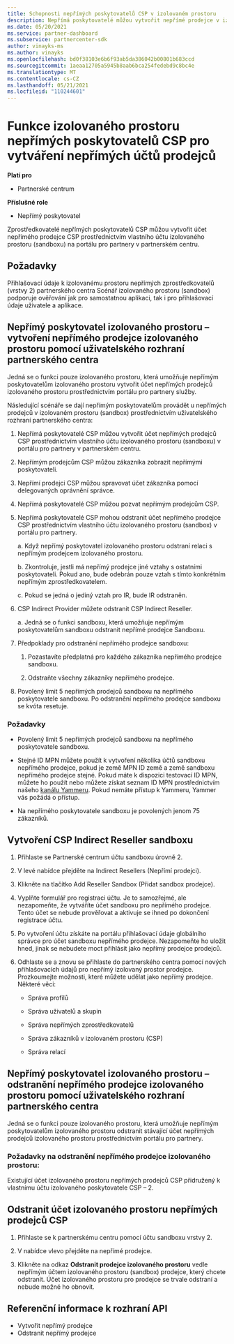 ```yaml
---
title: Schopnosti nepřímých poskytovatelů CSP v izolovaném prostoru
description: Nepřímá poskytovatelé můžou vytvořit nepřímé prodejce v izolovaném prostoru (sandbox) pro účely testování.
ms.date: 05/20/2021
ms.service: partner-dashboard
ms.subservice: partnercenter-sdk
author: vinayks-ms
ms.author: vinayks
ms.openlocfilehash: bd0f38103e6b6f93ab5da386042b00801b683ccd
ms.sourcegitcommit: 1aeaa12705a5945b8aab6bca254fedebd9c8bc4e
ms.translationtype: MT
ms.contentlocale: cs-CZ
ms.lasthandoff: 05/21/2021
ms.locfileid: "110244601"
---
```

# <a name="csp-indirect-provider-sandbox-capabilities-for-creating-indirect-reseller-accounts"></a>Funkce izolovaného prostoru nepřímých poskytovatelů CSP pro vytváření nepřímých účtů prodejců 

**Platí pro**

- Partnerské centrum

**Příslušné role**

- Nepřímý poskytovatel

Zprostředkovatelé nepřímých poskytovatelů CSP můžou vytvořit účet nepřímého prodejce CSP prostřednictvím vlastního účtu izolovaného prostoru (sandboxu) na portálu pro partnery v partnerském centru.


## <a name="prerequisites"></a>Požadavky 

Přihlašovací údaje k izolovanému prostoru nepřímých zprostředkovatelů (vrstvy 2) partnerského centra Scénář izolovaného prostoru (sandbox) podporuje ověřování jak pro samostatnou aplikaci, tak i pro přihlašovací údaje uživatele a aplikace. 
 

## <a name="sandbox-indirect-provider--create-sandbox-indirect-reseller-using-the-partner-center-user-interface"></a>Nepřímý poskytovatel izolovaného prostoru – vytvoření nepřímého prodejce izolovaného prostoru pomocí uživatelského rozhraní partnerského centra 

 Jedná se o funkci pouze izolovaného prostoru, která umožňuje nepřímým poskytovatelům izolovaného prostoru vytvořit účet nepřímých prodejců izolovaného prostoru prostřednictvím portálu pro partnery služby.

Následující scénáře se dají nepřímým poskytovatelům provádět u nepřímých prodejců v izolovaném prostoru (sandbox) prostřednictvím uživatelského rozhraní partnerského centra: 

1. Nepřímá poskytovatelé CSP můžou vytvořit účet nepřímých prodejců CSP prostřednictvím vlastního účtu izolovaného prostoru (sandboxu) v portálu pro partnery v partnerském centru.
2. Nepřímým prodejcům CSP můžou zákazníka zobrazit nepřímými poskytovateli. 

1. Nepřímí prodejci CSP můžou spravovat účet zákazníka pomocí delegovaných oprávnění správce.

1. Nepřímá poskytovatelé CSP můžou pozvat nepřímým prodejcům CSP.
 
1. Nepřímá poskytovatelé CSP mohou odstranit účet nepřímého prodejce CSP prostřednictvím vlastního účtu izolovaného prostoru (sandbox) v portálu pro partnery.

    a.  Když nepřímý poskytovatel izolovaného prostoru odstraní relaci s nepřímým prodejcem izolovaného prostoru.

    b.  Zkontroluje, jestli má nepřímý prodejce jiné vztahy s ostatními poskytovateli. Pokud ano, bude odebrán pouze vztah s tímto konkrétním nepřímým zprostředkovatelem.

    c. Pokud se jedná o jediný vztah pro IR, bude IR odstraněn.

1. CSP Indirect Provider můžete odstranit CSP Indirect Reseller.

    a. Jedná se o funkci sandboxu, která umožňuje nepřímým poskytovatelům sandboxu odstranit nepřímé prodejce Sandboxu.
     
1. Předpoklady pro odstranění nepřímého prodejce sandboxu:

    1. Pozastavíte předplatná pro každého zákazníka nepřímého prodejce sandboxu.

    1. Odstraňte všechny zákazníky nepřímého prodejce.

1. Povolený limit 5 nepřímých prodejců sandboxu na nepřímého poskytovatele sandboxu. Po odstranění nepřímého prodejce sandboxu se kvóta resetuje.

### <a name="pre-requisites"></a>Požadavky

- Povolený limit 5 nepřímých prodejců sandboxu na nepřímého poskytovatele sandboxu. 

- Stejné ID MPN můžete použít k vytvoření několika účtů sandboxu nepřímého prodejce, pokud je země MPN ID země a země sandboxu nepřímého prodejce stejné. Pokud máte k dispozici testovací ID MPN, můžete ho použít nebo můžete získat seznam ID MPN prostřednictvím našeho [kanálu Yammeru]( https://www.yammer.com/cloudpartnercommunity/#/files/929991598080 ). Pokud nemáte přístup k Yammeru, Yammer vás požádá o přístup.
 
- Na nepřímého poskytovatele sandboxu je povolených jenom 75 zákazníků.

## <a name="create-csp-indirect-reseller-sandbox-account"></a>Vytvoření CSP Indirect Reseller sandboxu

1. Přihlaste se Partnerské centrum účtu sandboxu úrovně 2. 

2. V levé nabídce přejděte na Indirect Resellers (Nepřímí prodejci). 

3. Klikněte na tlačítko Add Reseller Sandbox (Přidat sandbox prodejce). 

4. Vyplňte formulář pro registraci účtu. Je to samozřejmé, ale nezapomeňte, že vytváříte účet sandboxu pro nepřímého prodejce. Tento účet se nebude prověřovat a aktivuje se ihned po dokončení registrace účtu.  

5. Po vytvoření účtu získáte na portálu přihlašovací údaje globálního správce pro účet sandboxu nepřímého prodejce. Nezapomeňte ho uložit hned, jinak se nebudete moct přihlásit jako nepřímý prodejce prodejců. 

6. Odhlaste se a znovu se přihlaste do partnerského centra pomocí nových přihlašovacích údajů pro nepřímý izolovaný prostor prodejce. Prozkoumejte možnosti, které můžete udělat jako nepřímý prodejce. Některé věci:  

    - Správa profilů  

    - Správa uživatelů a skupin 

    - Správa nepřímých zprostředkovatelů 

    - Správa zákazníků v izolovaném prostoru (CSP) 

    - Správa relací
    
     
## <a name="sandbox-indirect-provider--delete-sandbox-indirect-reseller-using-the-partner-center-user-interface"></a>Nepřímý poskytovatel izolovaného prostoru – odstranění nepřímého prodejce izolovaného prostoru pomocí uživatelského rozhraní partnerského centra

 Jedná se o funkci pouze izolovaného prostoru, která umožňuje nepřímým poskytovatelům izolovaného prostoru odstranit stávající účet nepřímých prodejců izolovaného prostoru prostřednictvím portálu pro partnery. 

### <a name="pre-requisites-to-delete-sandbox-indirect-reseller"></a>Požadavky na odstranění nepřímého prodejce izolovaného prostoru:

Existující účet izolovaného prostoru nepřímých prodejců CSP přidružený k vlastnímu účtu izolovaného poskytovatele CSP – 2.  
 

## <a name="delete-csp-indirect-reseller-sandbox-account"></a>Odstranit účet izolovaného prostoru nepřímých prodejců CSP

1. Přihlaste se k partnerskému centru pomocí účtu sandboxu vrstvy 2. 

2. V nabídce vlevo přejděte na nepřímé prodejce. 

3. Klikněte na odkaz **Odstranit prodejce izolovaného prostoru** vedle nepřímým účtem izolovaného prostoru (sandbox) prodejce, který chcete odstranit. Účet izolovaného prostoru pro prodejce se trvale odstraní a nebude možné ho obnovit. 

## <a name="api-references"></a>Referenční informace k rozhraní API

- Vytvořit nepřímý prodejce 
- Odstranit nepřímý prodejce 

 

 